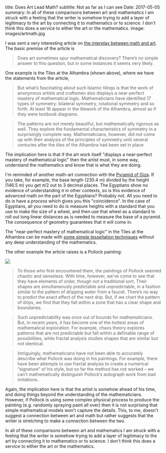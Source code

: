 title: Does Art Lead Math?
subtitle: Not as far as I can see
Date: 2017-05-05
summary:  In all of these comparisons between art and mathematics I am struck with a feeling that the writer is somehow trying to add a layer of legitimacy to the art by connecting it to mathematics or to science.  I don't think this does a service to either the art or the mathematics.
image: images/artmath.jpg


I was sent a very interesting article on [the interplay between math and art](https://theconversation.com/did-artists-lead-the-way-in-mathematics-75355).  The basic premise of the article is

>Does art sometimes spur mathematical discovery? There’s no simple answer to this question, but in some instances it seems very likely.

One example is the Tiles at the Alhambra (shown above), where we have the statements from the article,

> But what’s fascinating about such Islamic tilings is that the work of anonymous artists and craftsmen also displays a near-perfect mastery of mathematical logic. Mathematicians have identified 17 types of symmetry: bilateral symmetry, rotational symmetry and so forth. At least 16 appear in the tilework of the Alhambra, almost as if they were textbook diagrams.

>The patterns are not merely beautiful, but mathematically rigorous as well. They explore the fundamental characteristics of symmetry in a surprisingly complete way. Mathematicians, however, did not come up with their analysis of the principles of symmetry until several centuries after the tiles of the Alhambra had been set in place.

The implication here is that if the art work itself "displays a near-perfect mastery of mathematical logic" then the artist must, in some way, understand the mathematics and know that is what they are doing.  

I'm reminded of another math-art connection with the [Pyramid of Giza](https://en.wikipedia.org/wiki/Great_Pyramid_of_Giza).  If you take, for example, the base length (230.4 m) divided by the height (146.5 m) you get $\pi/2$ out to 3 decimal places.  The Egyptians show no evidence of understanding $\pi$ in other contexts, so is this evidence of advanced math on the part of the Egyptians?  Probably not.  All you need to do is have a *process* which gives you this "coincidence".  In the case of Egyptians, all you need to do is measure heights with a standard that you use to make the size of a wheel, and then use that wheel as a standard to roll out long linear distances as is needed to measure the base of a pyramid.  The consequence of geometry guarantees that $\pi$ will come in.

The "near-perfect mastery of mathematical logic" in the Tiles at the Alhambra can be made with [some simple tessellation techniques](http://mathstat.slu.edu/escher/index.php/Tessellations_by_Recognizable_Figures) without any deep understanding of the mathematics.  

The other example the article raises is a Pollock painting:

<img src="images/pollock.jpg">

>To those who first encountered them, the paintings of Pollock seemed chaotic and senseless. With time, however, we’ve come to see that they have elements of order, though not a traditional sort. Their shapes are simultaneously predictable and unpredictable, in a fashion similar to the pattern of dripping water from a faucet. There’s no way to predict the exact effect of the next drip. But, if we chart the pattern of drips, we find that they fall within a zone that has a clear shape and boundaries.

>Such unpredictability was once out of bounds for mathematicians. But, in recent years, it has become one of the hottest areas of mathematical exploration. For example, chaos theory explores patterns that are not predictable but fall within a definable range of possibilities, while fractal analysis studies shapes that are similar but not identical.

> Intriguingly, mathematicians have not been able to accurately describe what Pollock was doing in his paintings. For example, there have been attempts to use fractal analysis to create a numerical “signature” of his style, but so far the method has not worked – we can’t mathematically distinguish Pollock’s autograph work from bad imitations. 

Again, the implication here is that the artist is somehow ahead of his time, and doing things beyond the understanding of the mathematicians.  However, if Pollock is using some complex physical process to produce the painting (e.g. randomly spraying paint all over) then it is not surprising that simple mathematical models won't capture the details.  This, to me, doesn't suggest a connection between art and math but rather suggests that the writer is stretching to make a connection between the two.

In all of these comparisons between art and mathematics I am struck with a feeling that the writer is somehow trying to add a layer of legitimacy to the art by connecting it to mathematics or to science.  I don't think this does a service to either the art or the mathematics.

